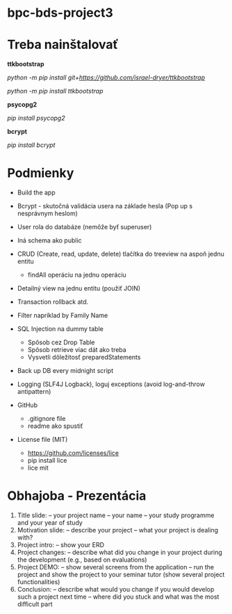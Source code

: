 # bpc-bds-project3

# Treba nainštalovať

**ttkbootstrap**

_python -m pip install git+https://github.com/israel-dryer/ttkbootstrap_

_python -m pip install ttkbootstrap_

**psycopg2**

_pip install psycopg2_

**bcrypt**

_pip install bcrypt_

# Podmienky

- Build the app

- Bcrypt - skutočná validácia usera na základe hesla (Pop up s nesprávnym heslom)

- User rola do databáze (nemôže byť superuser)

- Iná schema ako public

- CRUD (Create, read, update, delete) tlačítka do treeview na aspoň jednu entitu

  - findAll operáciu na jednu operáciu

- Detailný view na jednu entitu (použiť JOIN)

- Transaction rollback atd.

- Filter napríklad by Family Name

- SQL Injection na dummy table

  - Spôsob cez Drop Table
  - Spôsob retrieve viac dát ako treba
  - Vysvetli dôležitosť preparedStatements

- Back up DB every midnight script

- Logging (SLF4J Logback), loguj exceptions (avoid log-and-throw antipattern)

- GitHub

  - .gitignore file
  - readme ako spustiť

- License file (MIT)
  - https://github.com/licenses/lice
  - pip install lice
  - lice mit

# Obhajoba - Prezentácia

1. Title slide:
  – your project name
  – your name
  – your study programme and your year of study
2. Motivation slide:
  – describe your project
  – what your project is dealing with?
3. Project intro:
  – show your ERD
4. Project changes:
  – describe what did you change in your project during the development (e.g., based on
evaluations)
5. Project DEMO:
  – show several screens from the application
  – run the project and show the project to your seminar tutor (show several project functionalities)
6. Conclusion:
  – describe what would you change if you would develop such a project next time
  – where did you stuck and what was the most difficult part
